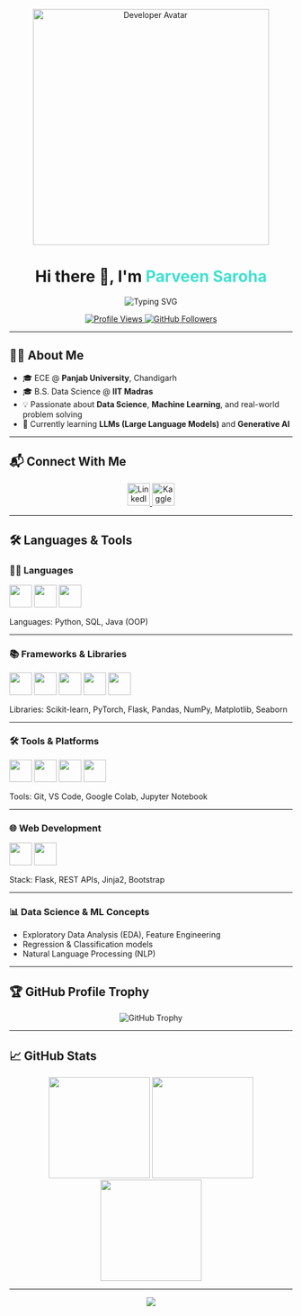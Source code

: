 <!-- ✨ HEADER START -->
<p align="center">
  <img src="https://media.giphy.com/media/qgQUggAC3Pfv687qPC/giphy.gif" width="420" alt="Developer Avatar" />
</p>


<h1 align="center">
  Hi there 👋, I'm <span style="color:#40E0D0">Parveen Saroha</span>
</h1>

<p align="center">
  <img src="https://readme-typing-svg.herokuapp.com?font=Fira+Code&size=22&pause=1000&color=00F7E3&center=true&vCenter=true&width=600&lines=Aspiring+Data+Scientist+%7C+ML+Engineer;ECE+%40+PU+%7C+BS+Data+Science+%40+IITM;Python+%7C+SQL+%7C+Vue3+%7C+LLMs+%26+GenAI+Learner" alt="Typing SVG" />
</p>

<!-- 🔗 COOL BADGES -->
<p align="center">
  <a href="https://github.com/p-saroha" target="_blank">
    <img src="https://komarev.com/ghpvc/?username=p-saroha&label=PROFILE+VIEWS&color=1DA1F2&style=for-the-badge" alt="Profile Views"/>
  </a>
  <a href="https://github.com/p-saroha?tab=followers" target="_blank">
    <img src="https://img.shields.io/github/followers/p-saroha?label=FOLLOWERS&style=for-the-badge&color=blueviolet" alt="GitHub Followers"/>
  </a>
</p>

---

## 👨‍💻 About Me

- 🎓 ECE @ **Panjab University**, Chandigarh  
- 🎓 B.S. Data Science @ **IIT Madras**  
- 💡 Passionate about **Data Science**, **Machine Learning**, and real-world problem solving  
- 🌱 Currently learning **LLMs (Large Language Models)** and **Generative AI**

---

## 📬 Connect With Me

<p align="center">
  <a href="https://www.linkedin.com/in/parveen-saroha-0982a525b/" target="_blank">
    <img src="https://raw.githubusercontent.com/rahuldkjain/github-profile-readme-generator/master/src/images/icons/Social/linked-in-alt.svg" alt="LinkedIn" width="40" height="40" />
  </a>
  <a href="https://kaggle.com/parveen2024" target="_blank">
    <img src="https://raw.githubusercontent.com/rahuldkjain/github-profile-readme-generator/master/src/images/icons/Social/kaggle.svg" alt="Kaggle" width="40" height="40" />
  </a>
</p>

---

## 🛠️ Languages & Tools

### 👨‍💻 Languages
<p align="left">
  <img src="https://cdn.jsdelivr.net/gh/devicons/devicon/icons/python/python-original.svg" width="40" />
  <img src="https://cdn.jsdelivr.net/gh/devicons/devicon/icons/java/java-original.svg" width="40" />
  <img src="https://cdn.jsdelivr.net/gh/devicons/devicon/icons/mysql/mysql-original.svg" width="40" />
</p>
Languages: Python, SQL, Java (OOP)

---

### 📚 Frameworks & Libraries
<p align="left">
  <img src="https://upload.wikimedia.org/wikipedia/commons/0/05/Scikit_learn_logo_small.svg" width="40" />
  <img src="https://www.vectorlogo.zone/logos/pytorch/pytorch-icon.svg" width="40" />
  <img src="https://www.vectorlogo.zone/logos/pocoo_flask/pocoo_flask-icon.svg" width="40" />
  <img src="https://cdn.jsdelivr.net/gh/devicons/devicon/icons/pandas/pandas-original.svg" width="40" />
  <img src="https://cdn.jsdelivr.net/gh/devicons/devicon/icons/numpy/numpy-original.svg" width="40" />
</p>
Libraries: Scikit-learn, PyTorch, Flask, Pandas, NumPy, Matplotlib, Seaborn

---

### 🛠 Tools & Platforms
<p align="left">
  <img src="https://cdn.jsdelivr.net/gh/devicons/devicon/icons/git/git-original.svg" width="40" />
  <img src="https://cdn.jsdelivr.net/gh/devicons/devicon/icons/vscode/vscode-original.svg" width="40" />
  <img src="https://cdn.jsdelivr.net/gh/devicons/devicon/icons/jupyter/jupyter-original.svg" width="40" />
  <img src="https://upload.wikimedia.org/wikipedia/commons/d/d0/Google_Colaboratory_SVG_Logo.svg" width="40" />
</p>
Tools: Git, VS Code, Google Colab, Jupyter Notebook

---

### 🌐 Web Development
<p align="left">
  <img src="https://cdn.jsdelivr.net/gh/devicons/devicon/icons/vuejs/vuejs-original.svg" width="40" />
  <img src="https://www.vectorlogo.zone/logos/pocoo_flask/pocoo_flask-icon.svg" width="40" />
</p>
Stack: Flask, REST APIs, Jinja2, Bootstrap

---

### 📊 Data Science & ML Concepts

- Exploratory Data Analysis (EDA), Feature Engineering  
- Regression & Classification models  
- Natural Language Processing (NLP)

---

## 🏆 GitHub Profile Trophy

<p align="center">
  <img src="https://github-profile-trophy.vercel.app/?username=p-saroha&theme=tokyonight&no-frame=true&margin-w=10" alt="GitHub Trophy"/>
</p>

---

## 📈 GitHub Stats

<p align="center">
  <img height="180em" src="https://github-readme-stats.vercel.app/api?username=p-saroha&show_icons=true&theme=tokyonight&hide_border=true&count_private=true" />
  <img height="180em" src="https://github-readme-stats.vercel.app/api/top-langs/?username=p-saroha&layout=compact&theme=tokyonight&hide_border=true" />
  <img height="180em" src="https://github-readme-streak-stats.herokuapp.com/?user=p-saroha&theme=tokyonight&hide_border=true" />
</p>

---

<p align="center">
  <img src="https://user-images.githubusercontent.com/73097560/115834477-dbab4500-a447-11eb-908a-139a6edaec5c.gif" />
</p>
